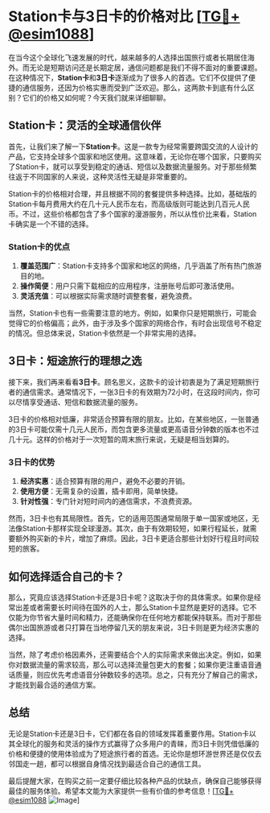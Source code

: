 # Station卡与3日卡的价格对比 [[TG💪+ @esim1088](https://t.me/s/esim1088)]

在当今这个全球化飞速发展的时代，越来越多的人选择出国旅行或者长期居住海外。而无论是短期访问还是长期定居，通信问题都是我们不得不面对的重要课题。在这种情况下，**Station卡**和**3日卡**逐渐成为了很多人的首选。它们不仅提供了便捷的通信服务，还因为价格实惠而受到广泛欢迎。那么，这两款卡到底有什么区别？它们的价格又如何呢？今天我们就来详细聊聊。

## Station卡：灵活的全球通信伙伴

首先，让我们来了解一下**Station卡**。这是一款专为经常需要跨国交流的人设计的产品，它支持全球多个国家和地区使用。这意味着，无论你在哪个国家，只要购买了Station卡，就可以享受到稳定的通话、短信以及数据流量服务。对于那些频繁往返于不同国家的人来说，这种灵活性无疑是非常重要的。

Station卡的价格相对合理，并且根据不同的套餐提供多种选择。比如，基础版的Station卡每月费用大约在几十元人民币左右，而高级版则可能达到几百元人民币。不过，这些价格都包含了多个国家的漫游服务，所以从性价比来看，Station卡确实是一个不错的选择。

### Station卡的优点

1. **覆盖范围广**：Station卡支持多个国家和地区的网络，几乎涵盖了所有热门旅游目的地。
2. **操作简便**：用户只需下载相应的应用程序，注册账号后即可激活使用。
3. **灵活充值**：可以根据实际需求随时调整套餐，避免浪费。

当然，Station卡也有一些需要注意的地方。例如，如果你只是短期旅行，可能会觉得它的价格偏高；此外，由于涉及多个国家的网络合作，有时会出现信号不稳定的情况。但总体来说，Station卡依然是一个非常实用的选择。

## 3日卡：短途旅行的理想之选

接下来，我们再来看看**3日卡**。顾名思义，这款卡的设计初衷是为了满足短期旅行者的通信需求。通常情况下，一张3日卡的有效期为72小时，在这段时间内，你可以尽情享受通话、短信和数据流量的服务。

3日卡的价格相对低廉，非常适合预算有限的朋友。比如，在某些地区，一张普通的3日卡可能仅需十几元人民币，而包含更多流量或更高语音分钟数的版本也不过几十元。这样的价格对于一次短暂的周末旅行来说，无疑是相当划算的。

### 3日卡的优势

1. **经济实惠**：适合预算有限的用户，避免不必要的开销。
2. **使用方便**：无需复杂的设置，插卡即用，简单快捷。
3. **针对性强**：专门针对短时间内的通信需求，不浪费资源。

然而，3日卡也有其局限性。首先，它的适用范围通常局限于单一国家或地区，无法像Station卡那样实现全球漫游。其次，由于有效期较短，如果行程延长，就需要额外购买新的卡片，增加了麻烦。因此，3日卡更适合那些计划好行程且时间较短的旅客。

## 如何选择适合自己的卡？

那么，究竟应该选择Station卡还是3日卡呢？这取决于你的具体需求。如果你是经常出差或者需要长时间待在国外的人士，那么Station卡显然是更好的选择。它不仅能为你节省大量时间和精力，还能确保你在任何地方都能保持联系。而对于那些偶尔出国旅游或者只打算在当地停留几天的朋友来说，3日卡则是更为经济实惠的选择。

当然，除了考虑价格因素外，还需要结合个人的实际需求来做出决定。例如，如果你对数据流量的需求较高，那么可以选择流量包更大的套餐；如果你更注重语音通话质量，则应优先考虑语音分钟数较多的选项。总之，只有充分了解自己的需求，才能找到最合适的通信方案。

## 总结

无论是Station卡还是3日卡，它们都在各自的领域发挥着重要作用。Station卡以其全球化的服务和灵活的操作方式赢得了众多用户的青睐，而3日卡则凭借低廉的价格和便捷的使用体验成为了短途旅行者的首选。无论你是想环游世界还是仅仅去邻国走一趟，都可以根据自身情况找到最适合自己的通信工具。

最后提醒大家，在购买之前一定要仔细比较各种产品的优缺点，确保自己能够获得最佳的服务体验。希望本文能为大家提供一些有价值的参考信息！[[TG💪+ @esim1088](https://t.me/s/esim1088) ![Image](https://i.postimg.cc/4NQfJmqS/Snipaste-2025-05-13-00-14-12.png)]